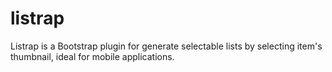 listrap
=======

Listrap is a Bootstrap plugin for generate selectable lists by selecting item's thumbnail, ideal for mobile applications.
